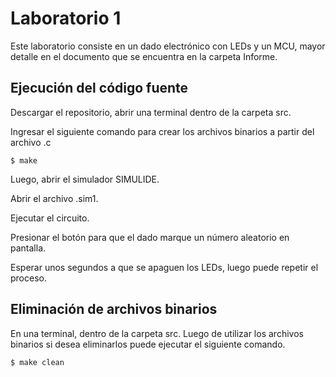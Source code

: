 # Laboratorio 1

Este laboratorio consiste en un dado electrónico con LEDs y un MCU, mayor detalle en el documento que se encuentra en la carpeta Informe.

## Ejecución del código fuente

Descargar el repositorio, abrir una terminal dentro de la carpeta src.

Ingresar el siguiente comando para crear los archivos binarios a partir del archivo .c

`$ make`

Luego, abrir el simulador SIMULIDE.

Abrir  el archivo .sim1.

Ejecutar el circuito.

Presionar el botón para que el dado marque un número aleatorio en pantalla.

Esperar unos segundos a que se apaguen los LEDs, luego puede repetir el proceso.

## Eliminación de archivos binarios

En una terminal, dentro de la carpeta src. Luego de utilizar los archivos binarios si desea eliminarlos puede ejecutar el siguiente comando.

`$ make clean`

